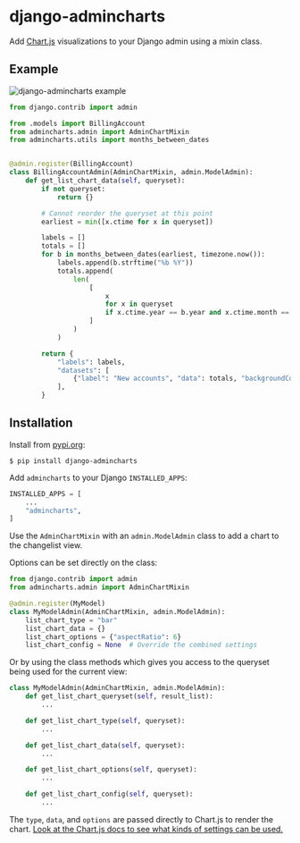 # django-admincharts

Add [Chart.js](https://www.chartjs.org/docs/latest/) visualizations to your Django admin using a mixin class.

## Example

![django-admincharts example](https://user-images.githubusercontent.com/649496/124196798-c3ccee80-da92-11eb-9c2a-c0f94171d071.png)

```python
from django.contrib import admin

from .models import BillingAccount
from admincharts.admin import AdminChartMixin
from admincharts.utils import months_between_dates


@admin.register(BillingAccount)
class BillingAccountAdmin(AdminChartMixin, admin.ModelAdmin):
    def get_list_chart_data(self, queryset):
        if not queryset:
            return {}

        # Cannot reorder the queryset at this point
        earliest = min([x.ctime for x in queryset])

        labels = []
        totals = []
        for b in months_between_dates(earliest, timezone.now()):
            labels.append(b.strftime("%b %Y"))
            totals.append(
                len(
                    [
                        x
                        for x in queryset
                        if x.ctime.year == b.year and x.ctime.month == b.month
                    ]
                )
            )

        return {
            "labels": labels,
            "datasets": [
                {"label": "New accounts", "data": totals, "backgroundColor": "#79aec8"},
            ],
        }
```

## Installation

Install from [pypi.org](https://pypi.org/project/django-admincharts/):

```console
$ pip install django-admincharts
```

Add `admincharts` to your Django `INSTALLED_APPS`:

```python
INSTALLED_APPS = [
    ...
    "admincharts",
]
```

Use the `AdminChartMixin` with an `admin.ModelAdmin` class to add a chart to the changelist view.

Options can be set directly on the class:

```python
from django.contrib import admin
from admincharts.admin import AdminChartMixin

@admin.register(MyModel)
class MyModelAdmin(AdminChartMixin, admin.ModelAdmin):
    list_chart_type = "bar"
    list_chart_data = {}
    list_chart_options = {"aspectRatio": 6}
    list_chart_config = None  # Override the combined settings
```

Or by using the class methods which gives you access to the queryset being used for the current view:

```python
class MyModelAdmin(AdminChartMixin, admin.ModelAdmin):
    def get_list_chart_queryset(self, result_list):
        ...

    def get_list_chart_type(self, queryset):
        ...

    def get_list_chart_data(self, queryset):
        ...

    def get_list_chart_options(self, queryset):
        ...

    def get_list_chart_config(self, queryset):
        ...
```

The `type`, `data`, and `options` are passed directly to Chart.js to render the chart.
[Look at the Chart.js docs to see what kinds of settings can be used.](https://www.chartjs.org/docs/latest/configuration/)
